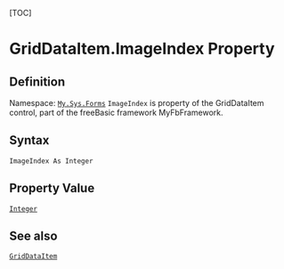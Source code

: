[TOC]
# GridDataItem.ImageIndex Property

## Definition
Namespace: [`My.Sys.Forms`](My.Sys.Forms.md)
`ImageIndex` is property of the GridDataItem control, part of the freeBasic framework MyFbFramework.
## Syntax
```freeBasic
ImageIndex As Integer
```
## Property Value
[`Integer`]("https://www.freebasic.net/wiki/KeyPgInteger")
## See also
[`GridDataItem`](GridDataItem.md)
